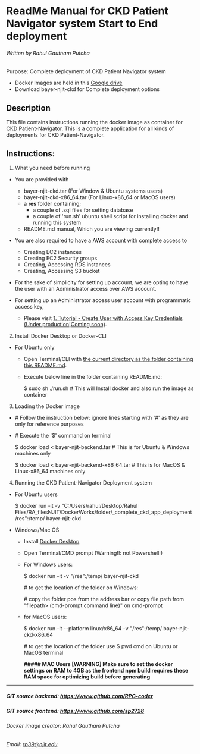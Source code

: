 # ReadMe Manual for CKD Patient Navigator system Start to End deployment 
###### Written by Rahul Gautham Putcha

Purpose: Complete deployment of CKD Patient Navigator system

- Docker Images are held in this [Google drive](https://drive.google.com/drive/folders/1T06iuKNVntf-rCRpvP1b5gWC8YJ_8OD4?usp=sharing)
- Download bayer-njit-ckd for Complete deployment options

## Description
This file contains instructions running the docker image as container for CKD Patient-Navigator.
This is a complete application for all kinds of deployments for CKD Patient-Navigator.

## Instructions:
1. What you need before running 

  - You are provided with
    - bayer-njit-ckd.tar (For Window & Ubuntu systems users)
    - bayer-njit-ckd-x86_64.tar (For Linux-x86_64 or MacOS users)
    - a **res** folder containing;
      - a couple of .sql files for setting database 
      - a couple of 'run.sh' ubuntu shell script for installing docker and running this system
    - README.md manual, Which you are viewing currently!!
 
  - You are also required to have a AWS account with complete access to
    - Creating EC2 instances
    - Creating EC2 Security groups
    - Creating, Accessing RDS instances
    - Creating, Accessing S3 bucket

  - For the sake of simplicity for setting up account, we are opting to have the user with an Administrator access over AWS account.
  - For setting up an Administrator access user account with programmatic access key, 
    - Please visit [1. Tutorial - Create User with Access Key Credentials (Under production|Coming soon)]().

2. Install Docker Desktop or Docker-CLI
  - For Ubuntu only
    - Open Terminal/CLI with <u>the current directory as the folder containing this README.md</u>.
    - Execute below line in the folder containing README.md:

      $ sudo sh ./run.sh # This will Install docker and also run the image as container

3. Loading the Docker image
  - \# Follow the instruction below: ignore lines starting with '#' as they are only for reference purposes
  - \# Execute the '$' command on terminal

    $ docker load < bayer-njit-backend.tar # This is for Ubuntu & Windows machines only

    $ docker load < bayer-njit-backend-x86_64.tar # This is for MacOS & Linux-x86_64 machines only


4. Running the CKD Patient-Navigator Deployment system 
  - For Ubuntu users

      $ docker run -it -v "C:/Users/rahul/Desktop/Rahul Files/RA_filesNJIT/DockerWorks/folder/_complete_ckd_app_deployment/res":/temp/ bayer-njit-ckd

  - Windows/Mac OS
    - Install [Docker Desktop](https://www.docker.com/products/docker-desktop)
    - Open Terminal/CMD prompt (Warning!!: not Powershell!)
    - For Windows users:

      $ docker run -it -v "<location of folder containing the res folder>/res":/temp/ bayer-njit-ckd
      
      \# to get the location of the folder on Windows: 
  
      \# copy the folder pos from the address bar or copy file path from "filepath> (cmd-prompt command line)" on cmd-prompt

    - for MacOS users:

      $ docker run -it --platform linux/x86_64 -v "<location of folder containing the res folder>/res":/temp/ bayer-njit-ckd-x86_64

      \# to get the location of the folder use $ pwd cmd on Ubuntu or MacOS terminal
  
      **##### MAC Users [WARNING] Make sure to set the docker settings on RAM to 4GB as the frontend npm build requires these RAM space for optimizing build before generating**

<hr/>

##### GIT source backend: https://www.github.com/RPG-coder
##### GIT source frontend: https://www.github.com/sp2728
###### Docker image creator: Rahul Gautham Putcha
###### Email: rp39@njit.edu

